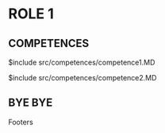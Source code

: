 # ROLE 1

## COMPETENCES

$include src/competences/competence1.MD

$include src/competences/competence2.MD

## BYE BYE

Footers
